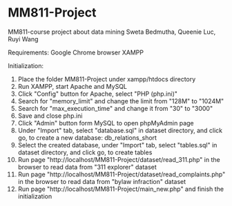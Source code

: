 # MM811-Project
MM811-course project about data mining
Sweta Bedmutha, Queenie Luc, Ruyi Wang


Requirements:
Google Chrome browser
XAMPP

Initialization:
1. Place the folder MM811-Project under xampp/htdocs directory
2. Run XAMPP, start Apache and MySQL
3. Click "Config" button for Apache, select "PHP (php.ini)"
4. Search for "memory_limit" and change the limit from "128M" to "1024M"
5. Search for "max_execution_time" and change it from "30" to "3000"
6. Save and close php.ini
7. Click "Admin" button form MySQL to open phpMyAdmin page
8. Under "Import" tab, select "database.sql" in dataset directory, and click go, to create a new database: db_relations_short
9. Select the created database, under "Import" tab, select "tables.sql" in dataset directory, and click go, to create tables
10. Run page "http://localhost/MM811-Project/dataset/read_311.php" in the browser to read data from "311 explorer" dataset
11. Run page "http://localhost/MM811-Project/dataset/read_complaints.php" in the browser to read data from "bylaw infraction" dataset
12. Run page "http://localhost/MM811-Project/main_new.php" and finish the initialization


